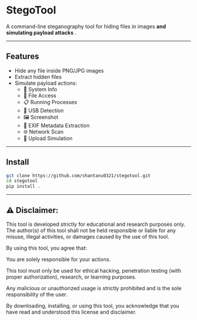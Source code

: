 # StegoTool 

A command-line steganography tool for hiding files in images **and simulating payload attacks** .

---

## Features
- Hide any file inside PNG/JPG images
- Extract hidden files
- Simulate payload actions:
    - 🧠 System Info
    - 📂 File Access
    - 📋 Running Processes
    - 💾 USB Detection
    - 🖼 Screenshot
    - 🧬 EXIF Metadata Extraction
    - 🌐 Network Scan
    - 🚨 Upload Simulation

---

## Install
```bash
git clone https://github.com/shantanu0321/stegotool.git
cd stegotool
pip install .
```

---

## ⚠️ Disclaimer: 

This tool is developed strictly for educational and research purposes only. The author(s) of this tool shall not be held responsible or liable for any misuse, illegal activities, or damages caused by the use of this tool.

By using this tool, you agree that:

You are solely responsible for your actions.

This tool must only be used for ethical hacking, penetration testing (with proper authorization), research, or learning purposes.

Any malicious or unauthorized usage is strictly prohibited and is the sole responsibility of the user.

By downloading, installing, or using this tool, you acknowledge that you have read and understood this license and disclaimer.

